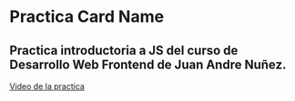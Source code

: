 # Practica Card Name

## Practica introductoria a JS del curso de Desarrollo Web Frontend de Juan Andre Nuñez.

[Video de la practica](https://www.youtube.com/watch?v=TJXXfVpF5Xs)
